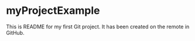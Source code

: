 # myProjectExample
This is README for my first Git project. It has been created on the remote in GitHub.
